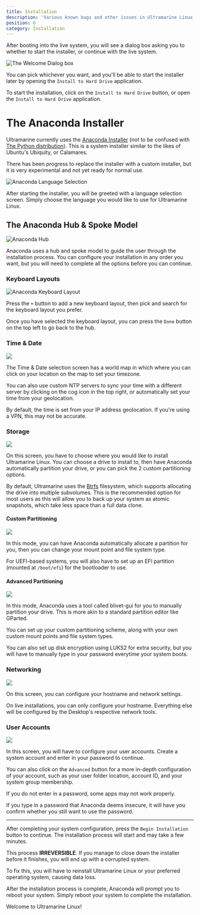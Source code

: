 ```yaml
---
title: Installation
description: 'Various known bugs and other issues in Ultramarine Linux.'
position: 6
category: Installation
---
```


After booting into the live system, you will see a dialog box asking you to whether to start the installer, or continue with the live system.

![The Welcome Dialog box](/assets/welcome-window.png)

You can pick whichever you want, and you'll be able to start the installer later by opening the `Install to Hard Drive` application.

To start the installation, click on the `Install to Hard Drive` button, or open the `Install to Hard Drive` application.

# The Anaconda Installer

Ultramarine currently uses the [Anaconda Installer](https://en.wikipedia.org/wiki/Anaconda_(installer)) (not to be confused with [The Python distribution](https://en.wikipedia.org/wiki/Anaconda_(Python_distribution))). This is a system installer similar to the likes of Ubuntu's Ubiquity, or Calamares.

There has been progress to replace the installer with a custom installer, but it is very experimental and not yet ready for normal use.

![Anaconda Language Selection](/assets/anaconda-1.png)

After starting the installer, you will be greeted with a language selection screen. Simply choose the language you would like to use for Ultramarine Linux.

## The Anaconda Hub & Spoke Model

![Anaconda Hub](/assets/anaconda-2.png)

Anaconda uses a hub and spoke model to guide the user through the installation process. You can configure your installation in any order you want, but you will need to complete all the options before you can continue.

### Keyboard Layouts

![Anaconda Keyboard Layout](/assets/anaconda-3.png)

Press the `+` button to add a new keyboard layout, then pick and search for the keyboard layout you prefer.

Once you have selected the keyboard layout, you can press the `Done` button on the top left to go back to the hub.

### Time & Date

![](/assets/anaconda-4.png)

The Time & Date selection screen has a world map in which where you can click on your location on the map to set your timezone.

You can also use custom NTP servers to sync your time with a different server by clicking on the cog icon in the top right, or automatically set your time from your geolocation.

<alert>

By default, the time is set from your IP address geolocation. If you're using a VPN, this may not be accurate.

</alert>

### Storage

![](/assets/anaconda-5.png)

On this screen, you have to choose where you would like to install Ultramarine Linux. You can choose a drive to install to, then have Anaconda automatically partition your drive, or you can pick the 2 custom partitioning options.

<alert>

By default, Ultramarine uses the [Btrfs](https://en.wikipedia.org/wiki/Btrfs) filesystem, which supports allocating the drive into multiple subvolumes. This is the recommended option for most users as this will allow you to back up your system as atomic snapshots, which take less space than a full data clone.

</alert>

#### Custom Partitioning

![](/assets/anaconda-6.png)

In this mode, you can have Anaconda automatically allocate a partition for you, then you can change your mount point and file system type.

<alert>

For UEFI-based systems, you will also have to set up an EFI partition (mounted at `/boot/efi`) for the bootloader to use.

</alert>

#### Advanced Partitioning

![](/assets/anaconda-7.png)

In this mode, Anaconda uses a tool called blivet-gui for you to manually partition your drive. This is more akin to a standard partition editor like GParted.

You can set up your custom partitioning scheme, along with your own custom mount points and file system types.

You can also set up disk encryption using LUKS2 for extra security, but you will have to manually type in your password everytime your system boots.

### Networking

![](/assets/anaconda-8.png)

On this screen, you can configure your hostname and network settings.

<alert>

On live installations, you can only configure your hostname. Everything else will be configured by the Desktop's respective network tools.

</alert>

### User Accounts

![](/assets/anaconda-9.png)

In this screen, you will have to configure your user accounts. Create a system account and enter in your password to continue.

You can also click on the `Advanced` button for a more in-depth configuration of your account, such as your user folder location, account ID, and your system group membership.

<alert type="warning">

If you do not enter in a password, some apps may not work properly.

</alert>

<alert>

If you type in a password that Anaconda deems insecure, it will have you confirm whether you still want to use the password.

</alert>

-------

After completing your system configuration, press the `Begin Installation` button to continue. The installation process will start and may take a few minutes.

<alert type="danger">

This process **IRREVERSIBLE**. If you manage to close down the installer before it finishes, you will end up with a corrupted system.

To fix this, you will have to reinstall Ultramarine Linux or your preferred operating system, causing data loss.

</alert>

After the installation process is complete, Anaconda will prompt you to reboot your system. Simply reboot your system to complete the installation.

Welcome to Ultramarine Linux!
